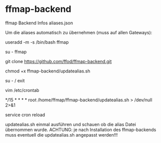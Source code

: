 # ffmap-backend
ffmap Backend Infos
aliases.json


Um die aliases automatisch zu übernehmen (muss auf allen Gateways):


useradd -m -s /bin/bash ffmap

su - ffmap

git clone https://github.com/ffod/ffmap-backend.git

chmod +x ffmap-backend/updatealias.sh

su - / exit

vim /etc/crontab

*/15 * * * * root /home/ffmap/ffmap-backend/updatealias.sh > /dev/null 2>&1

service cron reload

updatealias.sh einmal ausführen und schauen ob die alias Datei übernommen wurde. ACHTUNG: je nach Installation des ffmap-backends muss eventuell die updatealias.sh angepasst werden!!!


